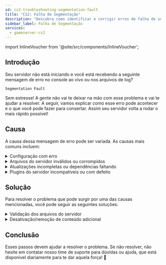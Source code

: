```yaml
---
id: cs2-troubleshooting-segmentation-fault
title: "CS2: Falha de Segmentação"
description: "Descubra como identificar e corrigir erros de falha de segmentação para deixar seu servidor rodando liso de novo → Saiba mais agora"
sidebar_label: Falha de Segmentação
services:
  - gameserver-cs2
---
```


import InlineVoucher from '@site/src/components/InlineVoucher';

## Introdução

Seu servidor não está iniciando e você está recebendo a seguinte mensagem de erro no console ao vivo ou nos arquivos de log?

```
Segmentation Fault
```

Sem estresse! A gente não vai te deixar na mão com esse problema e vai te ajudar a resolver. A seguir, vamos explicar como esse erro pode acontecer e o que você pode fazer para consertar. Assim seu servidor volta a rodar o mais rápido possível!



<InlineVoucher />



## Causa

A causa dessa mensagem de erro pode ser variada. As causas mais comuns incluem:

<details>
  <summary>Configuração com erro</summary>

Um arquivo de configuração mal configurado ou incompleto pode fazer o servidor acessar parâmetros inválidos ou áreas de memória inválidas na inicialização ou durante a operação.

Isso pode acontecer especialmente se, por exemplo, indentação ou atribuição de valores não forem aplicadas corretamente. Como resultado, pode causar travamento ou comportamento indefinido (ex: falha de segmentação).

</details>

<details>
  <summary>Arquivos do servidor inválidos ou corrompidos</summary>

  Por transferências com erro, alterações manuais ou instalações danificadas, arquivos centrais do servidor podem ficar corrompidos. Isso pode levar a comportamentos inesperados ou travamentos críticos como falha de segmentação ao carregar ou executar.

</details>

<details>
  <summary>Atualizações incompletas ou dependências faltando</summary>

  Se uma atualização do servidor não for concluída totalmente ou se dependências ou módulos estiverem faltando, erros podem ocorrer na inicialização ou durante o runtime.

</details>

<details>
  <summary>Plugins do servidor incompatíveis ou com defeito</summary>

  Extensões adicionais como SourceMod/Metamod ou plugins que não são compatíveis com a versão do servidor usada ou que foram programados de forma incorreta podem impactar diretamente o acesso à memória do servidor e causar problemas.

</details>



## Solução

Para resolver o problema que pode surgir por uma das causas mencionadas, você pode seguir as seguintes soluções: 

<details>
  <summary>Validação dos arquivos do servidor</summary>

Para evitar possíveis erros por arquivos de jogo corrompidos ou incompletos, recomendamos usar a função **Validar Arquivos Steam** no **Dashboard** do servidor de jogos.

![img](https://screensaver01.zap-hosting.com/index.php/s/AASjpe5w65AE9XW/preview)

  O servidor de jogos é verificado automaticamente via SteamCMD e arquivos faltantes ou com defeito são substituídos pela versão original. O processo é totalmente automatizado e garante que os arquivos do servidor estejam alinhados com a versão atual do Steam.

</details>

<details>
  <summary>Desativação/remoção de conteúdo adicional</summary>

Se você adicionou conteúdo extra como Sourcemod/Metamod e plugins no seu servidor de jogos, vale a pena desativar e remover temporariamente pelo menos uma vez.

Esse passo ajuda a descartar se os problemas são causados pelo conteúdo adicional. Após atualizações, por exemplo, é comum ter problemas com esse tipo de conteúdo porque ele pode não ser mais ou ainda não ser compatível com a nova versão do servidor.

</details>

## Conclusão

Esses passos devem ajudar a resolver o problema. Se não resolver, não hesite em contatar nosso time de suporte para dúvidas ou ajuda, que está disponível diariamente para te dar aquela força! 🙂

<InlineVoucher />